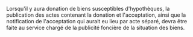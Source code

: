   
Lorsqu'il y aura donation de biens susceptibles d'hypothèques, la publication des actes contenant la donation et l'acceptation, ainsi que la notification de l'acceptation qui aurait eu lieu par acte séparé, devra être faite au service chargé de la publicité foncière de la situation des biens.  

  
